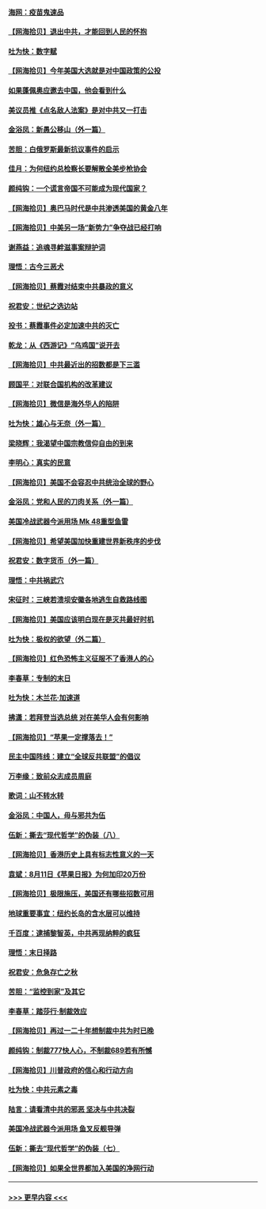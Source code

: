 #### [海网：疫苗鬼速品](../pages/nsc993/n12354438.md?t=08250751) 
#### [【网海拾贝】退出中共，才能回到人民的怀抱](../pages/nsc993/n12352634.md?t=08250751) 
#### [吐为快：数字赋](../pages/nsc993/n12352317.md?t=08250751) 
#### [【网海拾贝】今年美国大选就是对中国政策的公投](../pages/nsc993/n12350973.md?t=08250751) 
#### [如果蓬佩奥应邀去中国，他会看到什么](../pages/nsc993/n12350945.md?t=08250751) 
#### [美议员推《点名敌人法案》是对中共又一打击](../pages/nsc993/n12350765.md?t=08250751) 
#### [金浴凤：新愚公移山（外一篇）](../pages/nsc993/n12350253.md?t=08250751) 
#### [苦胆：白俄罗斯最新抗议事件的启示](../pages/nsc993/n12349989.md?t=08250751) 
#### [佳月：为何纽约总检察长要解散全美步枪协会](../pages/nsc993/n12349939.md?t=08250751) 
#### [颜纯钩：一个谎言帝国不可能成为现代国家？](../pages/nsc993/n12349898.md?t=08250751) 
#### [【网海拾贝】奥巴马时代是中共渗透美国的黄金八年](../pages/nsc993/n12349284.md?t=08250751) 
#### [【网海拾贝】中美另一场“新势力”争夺战已经打响](../pages/nsc993/n12346998.md?t=08250751) 
#### [谢燕益：追魂寻衅滋事案辩护词](../pages/nsc993/n12346892.md?t=08250751) 
#### [理悟：古今三恶犬](../pages/nsc993/n12345190.md?t=08250751) 
#### [【网海拾贝】蔡霞对结束中共暴政的意义](../pages/nsc993/n12344263.md?t=08250751) 
#### [祝君安：世纪之选边站](../pages/nsc993/n12342382.md?t=08250751) 
#### [投书：蔡霞事件必定加速中共的灭亡](../pages/nsc993/n12341881.md?t=08250751) 
#### [乾龙：从《西游记》“乌鸡国”说开去](../pages/nsc993/n12341690.md?t=08250751) 
#### [【网海拾贝】中共最近出的招数都是下三滥](../pages/nsc993/n12341593.md?t=08250751) 
#### [顾国平：对联合国机构的改革建议](../pages/nsc993/n12339928.md?t=08250751) 
#### [【网海拾贝】微信是海外华人的陷阱](../pages/nsc993/n12338868.md?t=08250751) 
#### [吐为快：雄心与无奈（外一篇）](../pages/nsc993/n12338132.md?t=08250751) 
#### [梁晓辉：我渴望中国宗教信仰自由的到来](../pages/nsc993/n12336657.md?t=08250751) 
#### [李明心：真实的民意](../pages/nsc993/n12336089.md?t=08250751) 
#### [【网海拾贝】美国不会容忍中共统治全球的野心](../pages/nsc993/n12336063.md?t=08250751) 
#### [金浴凤：党和人民的刀肉关系（外一篇）](../pages/nsc993/n12335834.md?t=08250751) 
#### [美国冷战武器今派用场 Mk 48重型鱼雷](../pages/nsc993/n12335354.md?t=08250751) 
#### [【网海拾贝】希望美国加快重建世界新秩序的步伐](../pages/nsc993/n12334224.md?t=08250751) 
#### [祝君安：数字货币（外一篇）](../pages/nsc993/n12334186.md?t=08250751) 
#### [理悟：中共祸武穴](../pages/nsc993/n12333962.md?t=08250751) 
#### [宋征时：三峡若溃坝安徽各地逃生自救路线图](../pages/nsc993/n12332450.md?t=08250751) 
#### [【网海拾贝】美国应该明白现在是灭共最好时机](../pages/nsc993/n12332313.md?t=08250751) 
#### [吐为快：极权的欲望（外二篇）](../pages/nsc993/n12332089.md?t=08250751) 
#### [【网海拾贝】红色恐怖主义征服不了香港人的心](../pages/nsc993/n12329296.md?t=08250751) 
#### [李春草：专制的末日](../pages/nsc993/n12329079.md?t=08250751) 
#### [吐为快：木兰花‧加速道](../pages/nsc993/n12327366.md?t=08250751) 
#### [拂潇：若拜登当选总统 对在美华人会有何影响](../pages/nsc993/n12295996.md?t=08250751) 
#### [【网海拾贝】“苹果一定撑落去！”](../pages/nsc993/n12326784.md?t=08250751) 
#### [民主中国阵线：建立“全球反共联盟”的倡议](../pages/nsc993/n12324177.md?t=08250751) 
#### [万李缘：致前众志成员周庭](../pages/nsc993/n12324635.md?t=08250751) 
#### [歌词：山不转水转](../pages/nsc993/n12324599.md?t=08250751) 
#### [金浴凤：中国人，毋与邪共为伍](../pages/nsc993/n12324257.md?t=08250751) 
#### [伍新：撕去“现代哲学”的伪装（八）](../pages/nsc993/n12324188.md?t=08250751) 
#### [【网海拾贝】香港历史上具有标志性意义的一天](../pages/nsc993/n12324021.md?t=08250751) 
#### [袁斌：8月11日《苹果日报》为何加印20万份](../pages/nsc993/n12323955.md?t=08250751) 
#### [【网海拾贝】极限施压，美国还有哪些招数可用](../pages/nsc993/n12322512.md?t=08250751) 
#### [地球重要事宜：纽约长岛的含水层可以维持](../pages/nsc993/n12321844.md?t=08250751) 
#### [千百度：逮捕黎智英，中共再现纳粹的疯狂](../pages/nsc993/n12321777.md?t=08250751) 
#### [理悟：末日择路](../pages/nsc993/n12320812.md?t=08250751) 
#### [祝君安：危急存亡之秋](../pages/nsc993/n12320795.md?t=08250751) 
#### [苦胆：“监控到家”及其它](../pages/nsc993/n12320751.md?t=08250751) 
#### [李春草：踏莎行·制裁效应](../pages/nsc993/n12318290.md?t=08250751) 
#### [【网海拾贝】再过一二十年想制裁中共为时已晚](../pages/nsc993/n12318195.md?t=08250751) 
#### [颜纯钩：制裁777快人心，不制裁689若有所憾](../pages/nsc993/n12316912.md?t=08250751) 
#### [【网海拾贝】川普政府的信心和行动方向](../pages/nsc993/n12316673.md?t=08250751) 
#### [吐为快：中共元素之毒](../pages/nsc993/n12316547.md?t=08250751) 
#### [陆言：请看清中共的邪恶 坚决与中共决裂](../pages/nsc993/n12315784.md?t=08250751) 
#### [美国冷战武器今派用场 鱼叉反舰导弹](../pages/nsc993/n12316258.md?t=08250751) 
#### [伍新：撕去“现代哲学”的伪装（七）](../pages/nsc993/n12315846.md?t=08250751) 
#### [【网海拾贝】如果全世界都加入美国的净网行动](../pages/nsc993/n12315588.md?t=08250751) 

----
#### [ >>> 更早内容 <<< ](../indexes/nsc993-earlier.md)
